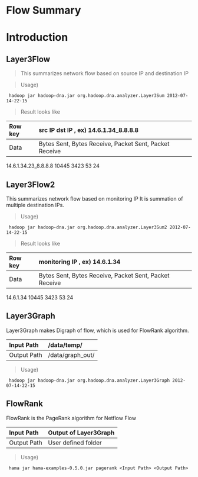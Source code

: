 # Flow Summary

# Introduction #

## Layer3Flow ##
> This summarizes network flow based on source IP and destination IP

> Usage)
```
 hadoop jar hadoop-dna.jar org.hadoop.dna.analyzer.Layer3Sum 2012-07-14-22-15
```

> Result looks like

| Row key | src IP dst IP , ex) 14.6.1.34\_8.8.8.8 |
|:--------|:---------------------------------------|
| Data    | Bytes Sent, Bytes Receive, Packet Sent, Packet Receive |

14.6.1.34.23\_8.8.8.8   10445 3423 53 24

## Layer3Flow2 ##

This summarizes network flow based on monitoring IP
It is summation of multiple destination IPs.

> Usage)
```
 hadoop jar hadoop-dna.jar org.hadoop.dna.analyzer.Layer3Sum2 2012-07-14-22-15
```

> Result looks like

| Row key | monitoring IP , ex) 14.6.1.34 |
|:--------|:------------------------------|
| Data    | Bytes Sent, Bytes Receive, Packet Sent, Packet Receive |

14.6.1.34   10445 3423 53 24

## Layer3Graph ##

Layer3Graph makes Digraph of flow, which is used for FlowRank algorithm.

| Input Path |   /data/temp/  |
|:-----------|:---------------|
| Output Path  | /data/graph\_out/   |

> Usage)
```
 hadoop jar hadoop-dna.jar org.hadoop.dna.analyzer.Layer3Graph 2012-07-14-22-15
```

## FlowRank ##

FlowRank is the PageRank algorithm for Netflow Flow

| Input Path | Output of Layer3Graph |
|:-----------|:----------------------|
| Output Path | User defined folder   |


> Usage)
```
 hama jar hama-examples-0.5.0.jar pagerank <Input Path> <Output Path>
```